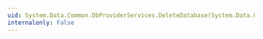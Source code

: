 ```yaml
---
uid: System.Data.Common.DbProviderServices.DeleteDatabase(System.Data.Common.DbConnection,System.Nullable{System.Int32},System.Data.Metadata.Edm.StoreItemCollection)
internalonly: False
---
```

